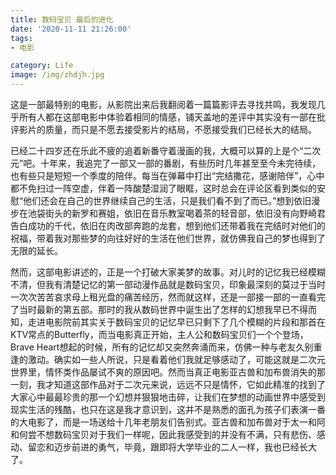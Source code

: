 ```yaml
---
title: 数码宝贝 最后的进化
date: '2020-11-11 21:26:00'
tags: 
- 电影

category: Life
image: /img/zhdjh.jpg
---
```


这是一部最特别的电影，从影院出来后我翻阅着一篇篇影评去寻找共鸣，我发现几乎所有人都在这部电影中体验着相同的情感，铺天盖地的差评中其实没有一部在批评影片的质量，而只是不愿去接受影片的结局，不愿接受我们已经长大的结局。

已经二十四岁还在乐此不疲的追着新番守着漫画的我，大概可以算的上是个“二次元”吧。十年来，我追完了一部又一部的番剧，有些历时几年甚至至今未完待续，也有些只是短短一个季度的陪伴。每当在弹幕中打出“完结撒花，感谢陪伴”，心中都不免扫过一阵空虚，伴着一阵酸楚湿润了眼眶，这时总会在评论区看到类似的安慰“他们还会在自己的世界继续自己的生活，只是我们看不到了而已。”想到依旧漫步在池袋街头的新罗和赛姐，依旧在音乐教室喝着茶的轻音部，依旧没有向野崎君告白成功的千代，依旧在肉改部奔跑的龙套，想到他们还带着我在完结时对他们的祝福，带着我对那些梦的向往好好的生活在他们世界，就仿佛我自己的梦也得到了无限的延长。

然而，这部电影讲述的，正是一个打破大家美梦的故事。对儿时的记忆我已经模糊不清，但我有清楚记忆的第一部动漫作品就是数码宝贝，印象最深刻的莫过于当时一次次苦苦哀求母上租光盘的痛苦经历，然而就这样，还是一部接一部的一直看完了当时最新的第五部。那时的我从数码世界中诞生出了怎样的幻想我早已不得而知，走进电影院前其实关于数码宝贝的记忆早已只剩下了几个模糊的片段和那首在KTV常点的Butterfly，而当电影真正开始，主人公和数码宝贝们一个个登场，Brave Heart想起的时候，所有的记忆却又突然奔涌而来，仿佛一种与老友久别重逢的激动。确实如一些人所说，只是看着他们我就足够感动了，可能这就是二次元世界里，情怀类作品屡试不爽的原因吧。然而当真正电影亚古兽和加布兽消失的那一刻，我才知道这部作品对于二次元来说，远远不只是情怀，它如此精准的找到了大家心中最最珍贵的那一个幻想并狠狠地击碎，让我们在梦想的动画世界中感受到现实生活的残酷，也只在这是我才意识到，这并不是熟悉的面孔为孩子们表演一番的大电影了，而是一场送给十几年老朋友们告别式。亚古兽和加布兽对于太一和阿和何尝不想数码宝贝对于我们一样呢，因此我感受到的并没有不满，只有悲伤、感动、留恋和迈步前进的勇气，毕竟，跟即将大学毕业的二人一样，我也已经长大了。

